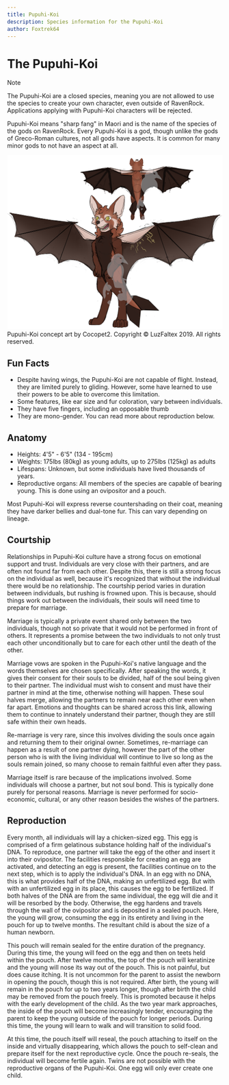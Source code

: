 ```yaml
---
title: Pupuhi-Koi
description: Species information for the Pupuhi-Koi
author: Foxtrek64
---
```


# The Pupuhi-Koi

> [!NOTE]
> The Pupuhi-Koi are a closed species, meaning you are not allowed to use the species to create your own character, even outside of RavenRock. Applications applying with Pupuhi-Koi characters will be rejected.

Pupuhi-Koi means "sharp fang" in Maori and is the name of the species of the gods on RavenRock. Every Pupuhi-Koi is a god, though unlike the gods of Greco-Roman cultures, not all gods have aspects. It is common for many minor gods to not have an aspect at all.

![Pupuhi-Koi](pupuhiKoiRef.png)
Pupuhi-Koi concept art by Cocopet2. Copyright &copy; LuzFaltex 2019. All rights reserved.

## Fun Facts

* Despite having wings, the Pupuhi-Koi are not capable of flight. Instead, they are limited purely to gliding. However, some have learned to use their powers to be able to overcome this limitation.
* Some features, like ear size and fur coloration, vary between individuals.
* They have five fingers, including an opposable thumb
* They are mono-gender. You can read more about reproduction below.

## Anatomy

* Heights: 4'5" - 6'5" (134 - 195cm)
* Weights: 175lbs (80kg) as young adults, up to 275lbs (125kg) as adults
* Lifespans: Unknown, but some individuals have lived thousands of years.
* Reproductive organs: All members of the species are capable of bearing young. This is done using an ovipositor and a pouch.

Most Pupuhi-Koi will express reverse countershading on their coat, meaning they have darker bellies and dual-tone fur. This can vary depending on lineage.

## Courtship

Relationships in Pupuhi-Koi culture have a strong focus on emotional support and trust. Individuals are very close with their partners, and are often not found far from each other. Despite this, there is still a strong focus on the individual as well, because it's recognized that without the individual there would be no relationship. The courtship period varies in duration between individuals, but rushing is frowned upon. This is because, should things work out between the individuals, their souls will need time to prepare for marriage.

Marriage is typically a private event shared only between the two individuals, though not so private that it would not be performed in front of others. It represents a promise between the two individuals to not only trust each other unconditionally but to care for each other until the death of the other.

Marriage vows are spoken in the Pupuhi-Koi's native language and the words themselves are chosen specifically. After speaking the words, it gives their consent for their souls to be divided, half of the soul being given to their partner. The individual must wish to consent and must have their partner in mind at the time, otherwise nothing will happen. These soul halves merge, allowing the partners to remain near each other even when far apart. Emotions and thoughts can be shared across this link, allowing them to continue to innately understand their partner, though they are still safe within their own heads.

Re-marriage is very rare, since this involves dividing the souls once again and returning them to their original owner. Sometimes, re-marriage can happen as a result of one partner dying, however the part of the other person who is with the living individual will continue to live so long as the souls remain joined, so many choose to remain faithful even after they pass.

Marriage itself is rare because of the implications involved. Some individuals will choose a partner, but not soul bond. This is typically done purely for personal reasons. Marriage is never performed for socio-economic, cultural, or any other reason besides the wishes of the partners.

## Reproduction

Every month, all individuals will lay a chicken-sized egg. This egg is comprised of a firm gelatinous substance holding half of the individual's DNA. To reproduce, one partner will take the egg of the other and insert it into their ovipositor. The facilities responsible for creating an egg are activated, and detecting an egg is present, the facilities continue on to the next step, which is to apply the individual's DNA. In an egg with no DNA, this is what provides half of the DNA, making an unfertilized egg. But with with an unfertilized egg in its place, this causes the egg to be fertilized. If both halves of the DNA are from the same individual, the egg will die and it will be resorbed by the body. Otherwise, the egg hardens and travels through the wall of the ovipositor and is deposited in a sealed pouch. Here, the young will grow, consuming the egg in its entirety and living in the pouch for up to twelve months. The resultant child is about the size of a human newborn.

This pouch will remain sealed for the entire duration of the pregnancy. During this time, the young will feed on the egg and then on teets held within the pouch. After twelve months, the top of the pouch will keratinize and the young will nose its way out of the pouch. This is not painful, but does cause itching. It is not uncommon for the parent to assist the newborn in opening the pouch, though this is not required. After birth, the young will remain in the pouch for up to two years longer, though after birth the child may be removed from the pouch freely. This is promoted because it helps with the early development of the child. As the two year mark approaches, the inside of the pouch will become increasingly tender, encouraging the parent to keep the young outside of the pouch for longer periods. During this time, the young will learn to walk and will transition to solid food.

At this time, the pouch itself will reseal, the pouch attaching to itself on the inside and virtually disappearing, which allows the pouch to self-clean and prepare itself for the next reproductive cycle. Once the pouch re-seals, the individual will become fertile again. Twins are not possible with the reproductive organs of the Pupuhi-Koi. One egg will only ever create one child.